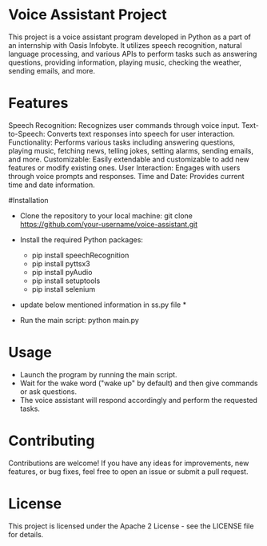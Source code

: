 # Voice Assistant Project
This project is a voice assistant program developed in Python as a part of an internship with Oasis Infobyte. It utilizes speech recognition, natural language processing, and various APIs to perform tasks such as answering questions, providing information, playing music, checking the weather, sending emails, and more.

# Features
Speech Recognition: Recognizes user commands through voice input.
Text-to-Speech: Converts text responses into speech for user interaction.
Functionality: Performs various tasks including answering questions, playing music, fetching news, telling jokes, setting alarms, sending emails, and more.
Customizable: Easily extendable and customizable to add new features or modify existing ones.
User Interaction: Engages with users through voice prompts and responses.
Time and Date: Provides current time and date information.

#Installation
* Clone the repository to your local machine:
git clone https://github.com/your-username/voice-assistant.git

* Install the required Python packages:
  * pip install speechRecognition
  * pip install  pyttsx3
  * pip install pyAudio
  * pip install setuptools
  * pip install selenium
* update below mentioned information in ss.py file
  * 

* Run the main script:
python main.py

# Usage
* Launch the program by running the main script.
* Wait for the wake word ("wake up" by default) and then give commands or ask questions.
* The voice assistant will respond accordingly and perform the requested tasks.

# Contributing
Contributions are welcome! If you have any ideas for improvements, new features, or bug fixes, feel free to open an issue or submit a pull request.

# License
This project is licensed under the Apache 2 License - see the LICENSE file for details.
